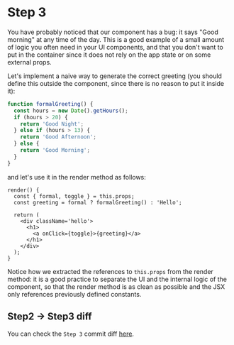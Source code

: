 # Step 3

You have probably noticed that our component has a bug: it says "Good morning" at any time of the day. This is a good example of a small amount of logic you often need in your UI components, and that you don't want to put in the container since it does not rely on the app state or on some external props.

Let's implement a naive way to generate the correct greeting (you should define this outside the component, since there is no reason to put it inside it):

```ts
function formalGreeting() {
  const hours = new Date().getHours();
  if (hours > 20) {
    return 'Good Night';
  } else if (hours > 13) {
    return 'Good Afternoon';
  } else {
    return 'Good Morning';
  }
}
```

and let's use it in the render method as follows:

```tsx
render() {
  const { formal, toggle } = this.props;
  const greeting = formal ? formalGreeting() : 'Hello';

  return (
    <div className='hello'>
      <h1>
        <a onClick={toggle}>{greeting}</a>
      </h1>
    </div>
  );
}
```

Notice how we extracted the references to `this.props` from the render method: it is a good practice to separate the UI and the internal logic of the component,
so that the render method is as clean as possible and the JSX only references previously defined constants.

## Step2 -> Step3 diff

You can check the `Step 3` commit diff [here](https://github.com/buildo/webseed/commits/tutorial).

